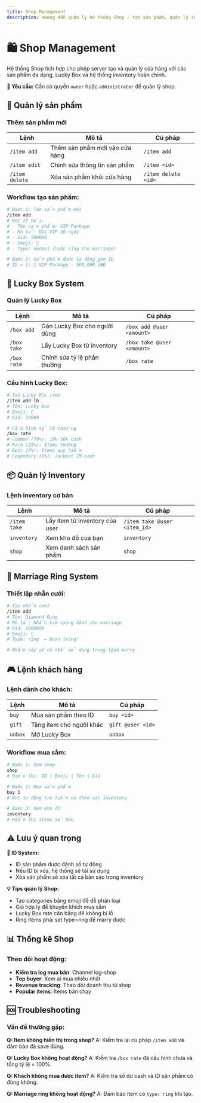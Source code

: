 ```yaml
---
title: Shop Management
description: Hướng dẫn quản lý hệ thống Shop - tạo sản phẩm, quản lý inventory và Lucky Box
---
```


# 🛍️ Shop Management

Hệ thống Shop tích hợp cho phép server tạo và quản lý cửa hàng với các sản phẩm đa dạng, Lucky Box và hệ thống inventory hoàn chỉnh.

<div className="callout callout-info">
  <strong>🔐 Yêu cầu:</strong> Cần có quyền <code>owner</code> hoặc <code>administrator</code> để quản lý shop.
</div>

## 🏪 Quản lý sản phẩm

### Thêm sản phẩm mới

<table className="command-table">
  <thead>
    <tr>
      <th>Lệnh</th>
      <th>Mô tả</th>
      <th>Cú pháp</th>
    </tr>
  </thead>
  <tbody>
    <tr>
      <td><code>/item add</code></td>
      <td>Thêm sản phẩm mới vào cửa hàng</td>
      <td><code>/item add</code></td>
    </tr>
    <tr>
      <td><code>/item edit</code></td>
      <td>Chỉnh sửa thông tin sản phẩm</td>
      <td><code>/item &lt;id&gt;</code></td>
    </tr>
    <tr>
      <td><code>/item delete</code></td>
      <td>Xóa sản phẩm khỏi cửa hàng</td>
      <td><code>/item delete &lt;id&gt;</code></td>
    </tr>
  </tbody>
</table>

### Workflow tạo sản phẩm:

```bash
# Bước 1: Tạo sản phẩm mới
/item add
# Bot sẽ hỏi:
# - Tên sản phẩm: VIP Package
# - Mô tả: Gói VIP 30 ngày
# - Giá: 500000
# - Emoji: 💎
# - Type: normal (hoặc ring cho marriage)

# Bước 2: Sản phẩm được tự động gán ID
# ID = 1: 💎 VIP Package - 500,000 VNĐ
```

## 🎁 Lucky Box System

### Quản lý Lucky Box

<table className="command-table">
  <thead>
    <tr>
      <th>Lệnh</th>
      <th>Mô tả</th>
      <th>Cú pháp</th>
    </tr>
  </thead>
  <tbody>
    <tr>
      <td><code>/box add</code></td>
      <td>Gán Lucky Box cho người dùng</td>
      <td><code>/box add @user &lt;amount&gt;</code></td>
    </tr>
    <tr>
      <td><code>/box take</code></td>
      <td>Lấy Lucky Box từ inventory</td>
      <td><code>/box take @user &lt;amount&gt;</code></td>
    </tr>
    <tr>
      <td><code>/box rate</code></td>
      <td>Chỉnh sửa tỷ lệ phần thưởng</td>
      <td><code>/box rate</code></td>
    </tr>
  </tbody>
</table>

### Cấu hình Lucky Box:

```bash
# Tạo Lucky Box item
/item add lb
# Tên: Lucky Box
# Emoji: 🎁
# Giá: 50000

# Cấu hình tỷ lệ thưởng
/box rate
# Common (70%): 10k-50k cash
# Rare (25%): Items thường
# Epic (4%): Items quý hiếm  
# Legendary (1%): Jackpot 1M cash
```

## 📦 Quản lý Inventory

### Lệnh inventory cơ bản

<table className="command-table">
  <thead>
    <tr>
      <th>Lệnh</th>
      <th>Mô tả</th>
      <th>Cú pháp</th>
    </tr>
  </thead>
  <tbody>
    <tr>
      <td><code>/item take</code></td>
      <td>Lấy item từ inventory của user</td>
      <td><code>/item take @user &lt;item_id&gt;</code></td>
    </tr>
    <tr>
      <td><code>inventory</code></td>
      <td>Xem kho đồ của bạn</td>
      <td><code>inventory</code></td>
    </tr>
    <tr>
      <td><code>shop</code></td>
      <td>Xem danh sách sản phẩm</td>
      <td><code>shop</code></td>
    </tr>
  </tbody>
</table>

## 💍 Marriage Ring System

### Thiết lập nhẫn cưới:

```bash
# Tạo nhẫn cưới
/item add
# Tên: Diamond Ring
# Mô tả: Nhẫn kim cương dành cho marriage
# Giá: 1000000
# Emoji: 💍
# Type: ring  ← Quan trọng!

# Nhẫn này sẽ có thể sử dụng trong lệnh marry
```

## 🎮 Lệnh khách hàng

### Lệnh dành cho khách:

<table className="command-table">
  <thead>
    <tr>
      <th>Lệnh</th>
      <th>Mô tả</th>
      <th>Cú pháp</th>
    </tr>
  </thead>
  <tbody>
    <tr>
      <td><code>buy</code></td>
      <td>Mua sản phẩm theo ID</td>
      <td><code>buy &lt;id&gt;</code></td>
    </tr>
    <tr>
      <td><code>gift</code></td>
      <td>Tặng item cho người khác</td>
      <td><code>gift @user &lt;id&gt;</code></td>
    </tr>
    <tr>
      <td><code>unbox</code></td>
      <td>Mở Lucky Box</td>
      <td><code>unbox</code></td>
    </tr>
  </tbody>
</table>

### Workflow mua sắm:

```bash
# Bước 1: Xem shop
shop
# Hiển thị: ID | Emoji | Tên | Giá

# Bước 2: Mua sản phẩm
buy 1
# Bot tự động trừ tiền và thêm vào inventory

# Bước 3: Xem kho đồ
inventory
# Hiển thị items sở hữu
```

## ⚠️ Lưu ý quan trọng

<div className="callout callout-warning">
  <strong>🔔 ID System:</strong>
  <ul>
    <li>ID sản phẩm được đánh số tự động</li>
    <li>Nếu ID bị xóa, hệ thống sẽ tái sử dụng</li>
    <li>Xóa sản phẩm sẽ xóa tất cả bản sao trong inventory</li>
  </ul>
</div>

<div className="callout callout-info">
  <strong>💡 Tips quản lý Shop:</strong>
  <ul>
    <li>Tạo categories bằng emoji để dễ phân loại</li>
    <li>Giá hợp lý để khuyến khích mua sắm</li>
    <li>Lucky Box rate cân bằng để không bị lỗ</li>
    <li>Ring items phải set type=ring để marry được</li>
  </ul>
</div>

## 📊 Thống kê Shop

### Theo dõi hoạt động:

- **Kiểm tra log mua bán**: Channel log-shop
- **Top buyer**: Xem ai mua nhiều nhất
- **Revenue tracking**: Theo dõi doanh thu từ shop
- **Popular items**: Items bán chạy

## 🆘 Troubleshooting

### Vấn đề thường gặp:

**Q: Item không hiển thị trong shop?**
A: Kiểm tra lại cú pháp `/item add` và đảm bảo đã save đúng.

**Q: Lucky Box không hoạt động?**
A: Kiểm tra `/box rate` đã cấu hình chưa và tổng tỷ lệ = 100%.

**Q: Khách không mua được item?**
A: Kiểm tra số dư cash và ID sản phẩm có đúng không.

**Q: Marriage ring không hoạt động?**
A: Đảm bảo item có `type: ring` khi tạo.
